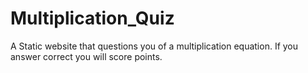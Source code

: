 # Multiplication_Quiz
A Static website that questions you of a multiplication equation. If you answer correct you will score points.
